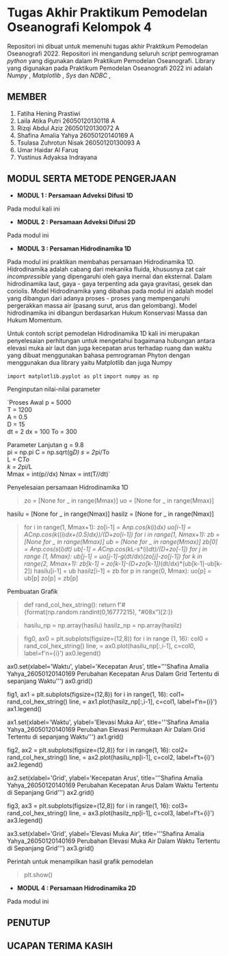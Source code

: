 # Tugas Akhir Praktikum Pemodelan Oseanografi Kelompok 4
Repositori ini dibuat untuk memenuhi tugas akhir Praktikum Pemodelan Oseanografi 2022. Repositori ini mengandung seluruh _script_ pemrograman _python_ yang digunakan dalam Praktikum Pemodelan Oseanografi. Library yang digunakan pada Praktikum Pemodelan Oseanografi 2022 ini adalah _Numpy_ , _Matplotlib_ , _Sys_ dan _NDBC_ , 
## **MEMBER**
1. Fatiha Hening Prastiwi
2. Laila Atika Putri 26050120130118 A
3. Rizqi Abdul Aziz 26050120130072 A
4. Shafina Amalia Yahya 26050120140169 A
5. Tsulasa Zuhrotun Nisak 26050120130093 A
6. Umar Haidar Al Faruq
7. Yustinus Adyaksa Indrayana

## **MODUL SERTA METODE PENGERJAAN**
* **MODUL 1 : Persamaan Adveksi Difusi 1D** 

Pada modul kali ini 

* **MODUL 2 : Persamaan Adveksi Difusi 2D** 

Pada modul ini 
* **MODUL 3 : Persaman Hidrodinamika 1D**

Pada modul ini praktikan membahas persamaan Hidrodinamika 1D. Hidrodinamika adalah cabang dari mekanika fluida, khususnya zat cair _incompressible_ yang dipengaruhi oleh gaya inernal dan eksternal. Dalam hidrodinamika laut, gaya - gaya terpenting ada gaya gravitasi, gesek dan coriolis. Model Hidrodinamika yang dibahas pada modul ini adalah model yang dibangun dari adanya proses - proses yang mempengaruhi pergerakkan massa air (pasang surut, arus dan gelombang). Model hidrodinamika ini dibangun berdasarkan Hukum Konservasi Massa dan Hukum Momentum.

Untuk contoh script pemodelan Hidrodinamika 1D kali ini merupakan penyelesaian perhitungan untuk mengetahui bagaimana hubungan antara elevasi muka air laut dan juga kecepatan arus terhadap ruang dan waktu yang dibuat menggunakan bahasa pemrograman Phyton dengan menggunakan dua library yaitu Matplotlib dan juga Numpy

`import matplotlib.pyplot as plt`
`import numpy as np`

Penginputan nilai-nilai parameter

`Proses Awal
p = 5000         
T = 1200         
A = 0.5         
D = 15           
dt = 2
dx = 100
To = 300         

Parameter Lanjutan
g = 9.8   
pi = np.pi 
C = np.sqrt(g*D) 
s = 2*pi/To      
L = C*To         
k = 2*pi/L       
Mmax = int(p//dx)
Nmax = int(T//dt)`

Penyelesaian persamaan Hidrodinamika 1D

>zo = [None for _ in range(Mmax)]
uo = [None for _ in range(Mmax)]

hasilu = [None for _ in range(Nmax)]
hasilz = [None for _ in range(Nmax)]

>for i in range(1, Mmax+1):
  zo[i-1] = A*np.cos(k*(i)*dx)
  uo[i-1] = A*C*np.cos(k*((i)*dx+(0.5)*dx))/(D+zo[i-1])
for i in range(1, Nmax+1):
  zb = [None for _ in range(Mmax)]
  ub = [None for _ in range(Mmax)]
  zb[0] = A*np.cos(s*(i)*dt)
  ub[-1] = A*C*np.cos(k*L-s*(i)*dt)/(D+zo[-1])
  for j in range (1, Mmax):
    ub[j-1] = uo[j-1]-g*(dt/dx)*(zo[j]-zo[j-1])
  for k in range(2, Mmax+1):
    zb[k-1] = zo[k-1]-(D+zo[k-1])*(dt/dx)*(ub[k-1]-ub[k-2])
    hasilu[i-1] = ub
    hasilz[i-1] = zb
  for p in range(0, Mmax):
    uo[p] = ub[p]
    zo[p] = zb[p]
    
Pembuatan Grafik

>def rand_col_hex_string():
  return f'#{format(np.random.randint(0,16777215), "#08x")[2:]}

>hasilu_np = np.array(hasilu)
hasilz_np = np.array(hasilz)

>fig0, ax0 = plt.subplots(figsize=(12,8))
for i in range (1, 16):
  col0 = rand_col_hex_string()
  line, = ax0.plot(hasilu_np[:,i-1], c=col0, label=f'n={i}')
  ax0.legend()

  ax0.set(xlabel='Waktu', ylabel='Kecepatan Arus', title='''Shafina Amalia Yahya_26050120140169
  Perubahan Kecepatan Arus Dalam Grid Tertentu di sepanjang Waktu''')
  ax0.grid()

fig1, ax1 = plt.subplots(figsize=(12,8))
for i in range(1, 16):
  col1= rand_col_hex_string()
  line, = ax1.plot(hasilz_np[:,i-1], c=col1, label=f'n={i}')
  ax1.legend()

  ax1.set(xlabel='Waktu', ylabel='Elevasi Muka Air', 
          title='''Shafina Amalia Yahya_26050120140169
          Perubahan Elevasi Permukaan Air Dalam Grid Tertentu di sepanjang Waktu''')
  ax1.grid()

fig2, ax2 = plt.subplots(figsize=(12,8))
for i in range(1, 16):
  col2= rand_col_hex_string()
  line, = ax2.plot(hasilu_np[i-1], c=col2, label=f't={i}')
  ax2.legend()

  ax2.set(xlabel='Grid', ylabel='Kecepatan Arus', 
          title='''Shafina Amalia Yahya_26050120140169
          Perubahan Kecepatan Arus Dalam Waktu Tertentu di Sepanjang Grid''')
  ax2.grid()

fig3, ax3 = plt.subplots(figsize=(12,8))
for i in range(1, 16):
  col3= rand_col_hex_string()
  line, = ax3.plot(hasilz_np[i-1], c=col3, label=f't={i}')
  ax3.legend()

  ax3.set(xlabel='Grid', ylabel='Elevasi Muka Air', 
          title='''Shafina Amalia Yahya_26050120140169
          Perubahan Elevasi Muka Air Dalam Waktu Tertentu di Sepanjang Grid''')
  ax3.grid()
  
Perintah untuk menampilkan hasil grafik pemodelan
>plt.show()

* **MODUL 4 : Persamaan Hidrodinamika 2D**

Pada modul ini

## **PENUTUP**

## **UCAPAN TERIMA KASIH**
